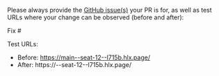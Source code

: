 Please always provide the [GitHub issue(s)](../issues) your PR is for, as well as test URLs where your change can be observed (before and after):

Fix #<gh-issue-id>

Test URLs:
- Before: https://main--seat-12--l715b.hlx.page/
- After: https://<branch>--seat-12--l715b.hlx.page/

